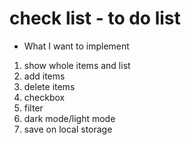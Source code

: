 # check list - to do list

* What I want to implement
1. show whole items and list 
2. add items 
3. delete items 
4. checkbox 
5. filter
6. dark mode/light mode
7. save on local storage
